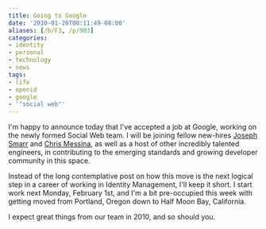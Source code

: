 ```yaml
---
title: Going to Google
date: '2010-01-26T08:11:49-08:00'
aliases: [/b/F3, /p/903]
categories:
- identity
- personal
- technology
- news
tags:
- life
- openid
- google
- '"social web"'
---
```

I'm happy to announce today that I've accepted a job at Google, working on the newly formed Social Web team.  I will be
joining fellow new-hires [Joseph Smarr][] and [Chris Messina][], as well as a host of other incredibly talented
engineers, in contributing to the emerging standards and growing developer community in this space.

Instead of the long contemplative post on how this move is the next logical step in a career of working in Identity
Management, I'll keep it short.  I start work next Monday, February 1st, and I'm a bit pre-occupied this week with
getting moved from Portland, Oregon down to Half Moon Bay, California.

I expect great things from our team in 2010, and so should you.

[Joseph Smarr]: http://josephsmarr.com/2009/12/18/joseph-smarr-has-new-work-info…/
[Chris Messina]: http://factoryjoe.com/blog/2010/01/07/happy-birthday-to-me-im-joining-google/
